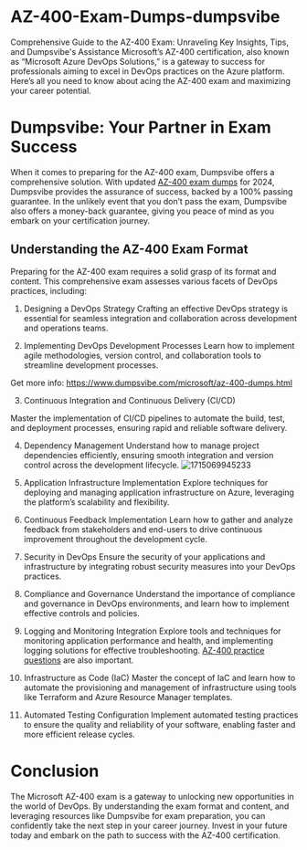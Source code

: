 # AZ-400-Exam-Dumps-dumpsvibe
Comprehensive Guide to the AZ-400 Exam: Unraveling Key Insights, Tips, and Dumpsvibe's Assistance
 Microsoft’s AZ-400 certification, also known as “Microsoft Azure DevOps Solutions,” is a gateway to success for professionals aiming to excel in DevOps practices on the Azure platform. Here’s all you need to know about acing the AZ-400 exam and maximizing your career potential.

# Dumpsvibe: Your Partner in Exam Success
When it comes to preparing for the AZ-400 exam, Dumpsvibe offers a comprehensive solution. With updated [AZ-400 exam dumps](https://www.dumpsvibe.com/microsoft/az-400-dumps.html) for 2024, Dumpsvibe provides the assurance of success, backed by a 100% passing guarantee. In the unlikely event that you don’t pass the exam, Dumpsvibe also offers a money-back guarantee, giving you peace of mind as you embark on your certification journey.
## Understanding the AZ-400 Exam Format
Preparing for the AZ-400 exam requires a solid grasp of its format and content. This comprehensive exam assesses various facets of DevOps practices, including:
1. Designing a DevOps Strategy
Crafting an effective DevOps strategy is essential for seamless integration and collaboration across development and operations teams.

2. Implementing DevOps Development Processes
Learn how to implement agile methodologies, version control, and collaboration tools to streamline development processes.

Get more info: https://www.dumpsvibe.com/microsoft/az-400-dumps.html

3. Continuous Integration and Continuous Delivery (CI/CD)

Master the implementation of CI/CD pipelines to automate the build, test, and deployment processes, ensuring rapid and reliable software delivery.

4. Dependency Management
Understand how to manage project dependencies efficiently, ensuring smooth integration and version control across the development lifecycle.
![1715069945233](https://github.com/DiyaRoy888/AZ-400-Exam-Dumps-dumpsvibe/assets/154591562/efbdfb7d-e561-4659-b18f-26b74648decf)


5. Application Infrastructure Implementation
Explore techniques for deploying and managing application infrastructure on Azure, leveraging the platform’s scalability and flexibility.

6. Continuous Feedback Implementation
Learn how to gather and analyze feedback from stakeholders and end-users to drive continuous improvement throughout the development cycle.

7. Security in DevOps
Ensure the security of your applications and infrastructure by integrating robust security measures into your DevOps practices.

8. Compliance and Governance
Understand the importance of compliance and governance in DevOps environments, and learn how to implement effective controls and policies.

9. Logging and Monitoring Integration
Explore tools and techniques for monitoring application performance and health, and implementing logging solutions for effective troubleshooting. [AZ-400 practice questions](https://www.dumpsvibe.com/microsoft/az-400-dumps.html) are also important.

10. Infrastructure as Code (IaC)
Master the concept of IaC and learn how to automate the provisioning and management of infrastructure using tools like Terraform and Azure Resource Manager templates.

11. Automated Testing Configuration
Implement automated testing practices to ensure the quality and reliability of your software, enabling faster and more efficient release cycles.

# Conclusion
The Microsoft AZ-400 exam is a gateway to unlocking new opportunities in the world of DevOps. By understanding the exam format and content, and leveraging resources like Dumpsvibe for exam preparation, you can confidently take the next step in your career journey. Invest in your future today and embark on the path to success with the AZ-400 certification.
